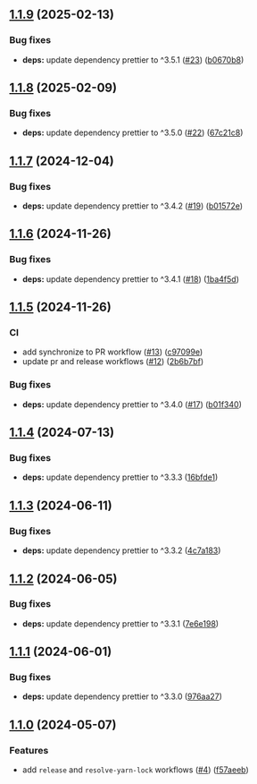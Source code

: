 ## [1.1.9](https://github.com/technology-studio/prettier-config/compare/v1.1.8...v1.1.9) (2025-02-13)


### Bug fixes

* **deps:** update dependency prettier to ^3.5.1 ([#23](https://github.com/technology-studio/prettier-config/issues/23)) ([b0670b8](https://github.com/technology-studio/prettier-config/commit/b0670b815922b75ea9baa9c26ea9ee938d786478))

## [1.1.8](https://github.com/technology-studio/prettier-config/compare/v1.1.7...v1.1.8) (2025-02-09)


### Bug fixes

* **deps:** update dependency prettier to ^3.5.0 ([#22](https://github.com/technology-studio/prettier-config/issues/22)) ([67c21c8](https://github.com/technology-studio/prettier-config/commit/67c21c8af09e3878ed53c9f9137de9aae41f49bf))

## [1.1.7](https://github.com/technology-studio/prettier-config/compare/v1.1.6...v1.1.7) (2024-12-04)


### Bug fixes

* **deps:** update dependency prettier to ^3.4.2 ([#19](https://github.com/technology-studio/prettier-config/issues/19)) ([b01572e](https://github.com/technology-studio/prettier-config/commit/b01572ee17686aaf3339c6a95f0fb4194169ecac))

## [1.1.6](https://github.com/technology-studio/prettier-config/compare/v1.1.5...v1.1.6) (2024-11-26)


### Bug fixes

* **deps:** update dependency prettier to ^3.4.1 ([#18](https://github.com/technology-studio/prettier-config/issues/18)) ([1ba4f5d](https://github.com/technology-studio/prettier-config/commit/1ba4f5d9f70a1fcc8c655893b68454068ae1e83f))

## [1.1.5](https://github.com/technology-studio/prettier-config/compare/v1.1.4...v1.1.5) (2024-11-26)


### CI

* add synchronize to PR workflow ([#13](https://github.com/technology-studio/prettier-config/issues/13)) ([c97099e](https://github.com/technology-studio/prettier-config/commit/c97099ed16e2ddac9e4de1f84b49905e379215e5))
* update pr and release workflows ([#12](https://github.com/technology-studio/prettier-config/issues/12)) ([2b6b7bf](https://github.com/technology-studio/prettier-config/commit/2b6b7bf2c66f8f3e7c00bb8d5d7eaa5c87964db9))


### Bug fixes

* **deps:** update dependency prettier to ^3.4.0 ([#17](https://github.com/technology-studio/prettier-config/issues/17)) ([b01f340](https://github.com/technology-studio/prettier-config/commit/b01f3406509b0453beab480d19c436121fbaa3c2))

## [1.1.4](https://github.com/technology-studio/prettier-config/compare/v1.1.3...v1.1.4) (2024-07-13)


### Bug fixes

* **deps:** update dependency prettier to ^3.3.3 ([16bfde1](https://github.com/technology-studio/prettier-config/commit/16bfde1564ce4f4ff52a405a162582e2925aadd8))

## [1.1.3](https://github.com/technology-studio/prettier-config/compare/v1.1.2...v1.1.3) (2024-06-11)


### Bug fixes

* **deps:** update dependency prettier to ^3.3.2 ([4c7a183](https://github.com/technology-studio/prettier-config/commit/4c7a1839b6b49595fd13971468a1964488831e53))

## [1.1.2](https://github.com/technology-studio/prettier-config/compare/v1.1.1...v1.1.2) (2024-06-05)


### Bug fixes

* **deps:** update dependency prettier to ^3.3.1 ([7e6e198](https://github.com/technology-studio/prettier-config/commit/7e6e1980babf49c75bcfdabc2d83ab5c09a879d9))

## [1.1.1](https://github.com/technology-studio/prettier-config/compare/v1.1.0...v1.1.1) (2024-06-01)


### Bug fixes

* **deps:** update dependency prettier to ^3.3.0 ([976aa27](https://github.com/technology-studio/prettier-config/commit/976aa27912894ebdd26abd3bc33306488f2fc323))

## [1.1.0](https://github.com/technology-studio/prettier-config/compare/v1.0.0...v1.1.0) (2024-05-07)


### Features

* add `release` and `resolve-yarn-lock` workflows ([#4](https://github.com/technology-studio/prettier-config/issues/4)) ([f57aeeb](https://github.com/technology-studio/prettier-config/commit/f57aeebbf663d841b00c88e636f2c34f78f38cd0))

